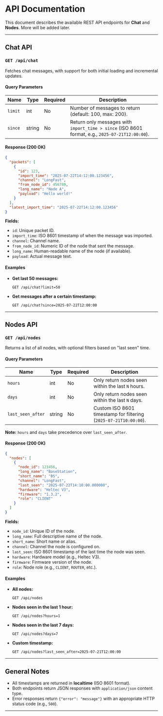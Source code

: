 # API Documentation

This document describes the available REST API endpoints for **Chat** and **Nodes**. More will be added later.

---

## **Chat API**

### **`GET /api/chat`**
Fetches chat messages, with support for both initial loading and incremental updates.

#### **Query Parameters**
| Name     | Type   | Required | Description |
|----------|--------|----------|-------------|
| `limit`  | int    | No       | Number of messages to return (default: 100, max: 200). |
| `since`  | string | No       | Return only messages with `import_time > since` (ISO 8601 format, e.g., `2025-07-21T12:00:00`). |

#### **Response (200 OK)**
```json
{
  "packets": [
    {
      "id": 123,
      "import_time": "2025-07-22T14:12:00.123456",
      "channel": "LongFast",
      "from_node_id": 456789,
      "long_name": "Node A",
      "payload": "Hello world!"
    }
  ],
  "latest_import_time": "2025-07-22T14:12:00.123456"
}
```

**Fields:**
- `id`: Unique packet ID.
- `import_time`: ISO 8601 timestamp of when the message was imported.
- `channel`: Channel name.
- `from_node_id`: Numeric ID of the node that sent the message.
- `long_name`: Human-readable name of the node (if available).
- `payload`: Actual message text.

#### **Examples**
- **Get last 50 messages:**
  ```
  GET /api/chat?limit=50
  ```
- **Get messages after a certain timestamp:**
  ```
  GET /api/chat?since=2025-07-22T12:00:00
  ```

---

## **Nodes API**

### **`GET /api/nodes`**
Returns a list of all nodes, with optional filters based on "last seen" time.

#### **Query Parameters**
| Name              | Type   | Required | Description |
|-------------------|--------|----------|-------------|
| `hours`           | int    | No       | Only return nodes seen within the last `N` hours. |
| `days`            | int    | No       | Only return nodes seen within the last `N` days. |
| `last_seen_after` | string | No       | Custom ISO 8601 timestamp for filtering (`2025-07-21T10:00:00`). |

**Note:** `hours` and `days` take precedence over `last_seen_after`.

#### **Response (200 OK)**
```json
{
  "nodes": [
    {
      "node_id": 123456,
      "long_name": "BaseStation",
      "short_name": "BS",
      "channel": "LongFast",
      "last_seen": "2025-07-22T14:10:00.000000",
      "hardware": "Heltec V3",
      "firmware": "1.3.2",
      "role": "CLIENT"
    }
  ]
}
```

**Fields:**
- `node_id`: Unique ID of the node.
- `long_name`: Full descriptive name of the node.
- `short_name`: Short name or alias.
- `channel`: Channel the node is configured on.
- `last_seen`: ISO 8601 timestamp of the last time the node was seen.
- `hardware`: Hardware model (e.g., Heltec V3).
- `firmware`: Firmware version of the node.
- `role`: Node role (e.g., `CLIENT`, `ROUTER`, etc.).

#### **Examples**
- **All nodes:**
  ```
  GET /api/nodes
  ```
- **Nodes seen in the last 1 hour:**
  ```
  GET /api/nodes?hours=1
  ```
- **Nodes seen in the last 7 days:**
  ```
  GET /api/nodes?days=7
  ```
- **Custom timestamp:**
  ```
  GET /api/nodes?last_seen_after=2025-07-21T12:00:00
  ```

---

## **General Notes**
- All timestamps are returned in **localtime** (ISO 8601 format).
- Both endpoints return JSON responses with `application/json` content type.
- Error responses return `{"error": "message"}` with an appropriate HTTP status code (e.g., `500`).

---
